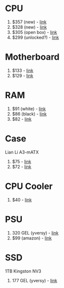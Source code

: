 # CPU

1. $357 (new) - [link](https://www.ebay.com/itm/385145694171?_skw=ryzen+9+7900x&epid=22057005109&itmmeta=01JNR4EPBHRSCEJTSPZ45N7E9H&hash=item59ac78e7db:g:QI4AAOSwol1mDeg8&itmprp=enc%3AAQAKAAAA4FkggFvd1GGDu0w3yXCmi1cIYJKQYPx%2FAQKsm3q%2B6n%2Fx0LXZbnU9%2Fm5%2F8qrt7RKKt3BFuXRrU7fWGxC8pjQNlQa10OGLoXqpSjYMwYMltGL%2BjGxgednT9ovIn4a1SZ0h%2Fg2np3JakkN%2BFJOemfSi5Adw4DJJG%2BISSpLOtwoFZ%2FXOfSbMEXz7HS1tBPryuBGcMmx6%2B9tYq6DDUNJ4vxW9y8lTsBU2X3Hisl4yIMYzS7ZNhzAl%2B0JJdyBlwhFLWhERbO%2BUHxA%2Fie8bZNLKLwB1QbBvexfpqCAUZkjnZf7AxAeO%7Ctkp%3ABFBM9uW6hK5l)
2. $328 (new) - [link](https://www.ebay.com/itm/396255989299?_skw=ryzen+9+7900x&epid=22057005109&itmmeta=01JNR4EPBJKDJ37PQR2ZQQSFMW&hash=item5c42b28e33:g:~HIAAOSwxyhnZqBM&itmprp=enc%3AAQAKAAAA0FkggFvd1GGDu0w3yXCmi1eDk6LL1eInxNUoTprGp%2BsGqTnKsbQaI4FrjBzDoVmDdP802RNnMYA4TTrry8s9BpXTRIAiM8ZoWKwQ7%2Fp%2FOhSVZhIUeRVrJ9323u50vg7TM5VBZodfmjfdHckJ%2FwMhYyQGX1BCG9sVld0wweZP2yU0yx6QqRvaz2SJeDP3SYUqQArOolF8AF4T%2Bjluj02ZgL5DYNhJ21ZEhHfAcJ61wqzuhKKvFcWhwmVsR69RpFWlFOrZ%2FFiH8Wc6lMGFfidauzw%3D%7Ctkp%3ABk9SR_jluoSuZQ)
3. $305 (open box) - [link](https://www.ebay.com/itm/396202789111?_skw=ryzen+9+7900x&epid=22057005109&itmmeta=01JNR4EPBJPHP2NQHF2WPR67NM&hash=item5c3f86c8f7:g:OFMAAOSwE8FnrDAj&itmprp=enc%3AAQAKAAAA0FkggFvd1GGDu0w3yXCmi1eASTAeFusUYoxAlSkuWMK6ZapttomqnCqpSbg7GXAmHgFD0eeEJOvsxdj6KrCjlyrYvWRt54z0FS8wuFp9AqI4UAJaTxjEMxcpChH67vCpiusOHoSEXp%2BQWGup0t%2Fz42MI7CXiavAss4wB%2FjHHr8ZP9%2BLKrsdA8ZICYsX5bwkvhrsjSgX%2FVCj6Mf1lgfHktiKY0vwdfkcSE9KnqTgPhMewmKhTtf95GllpOOpiN3aXDYT7GPi4zDP%2B3hfx0kAB7M8%3D%7Ctkp%3ABk9SR_jluoSuZQ)
4. $299 (unlocked?) - [link](https://www.ebay.com/itm/266595910623?_skw=ryzen+9+7900x&epid=22057005109&itmmeta=01JNR4EPBJCH5N43FPE32J3VBP&hash=item3e125ac3df:g:KVwAAOSwhelkVeg0&itmprp=enc%3AAQAKAAAA8FkggFvd1GGDu0w3yXCmi1dSgPRa5sWU3qOfLjXzec1vu7JrjLz3zueaEMWNSZzJiA2nlkmAJireUkVCZv%2BFIUmRlhY6ZzA17NxYhll%2Bz9Hlwb7vn4Ea1PGffTSk7vcjZOFh%2Bwd0NfSrmt2Aua1M1i6scy4qlqFrnwdsxUAX%2BOHn32SUynUuq9cWrmxIwKnJYhMsceZzGYRS%2Bt9qjWxjUd1i9fDIgFTsF2VLu9aofzKQ%2B5LzgCtsp0t7q4ldH9Gt78BGdaW51Fg89TjEnQiGED7X5VvK6NrhKDZ83f5mW7G1net9F6RQGCuDXJBF8bXi5w%3D%3D%7Ctkp%3ABk9SR_jluoSuZQ)

# Motherboard

1. $133 - [link](https://www.ebay.com/itm/305111421177?_skw=ASRock+B650M+Pro+RS+Micro+ATX+AM5+Motherboard&itmmeta=01JNRFKQE4DCBV2Z6XWF5TASS3&hash=item470a0ed0f9%3Ag%3Apc8AAOSw%7Eu9k8b9f&itmprp=enc%3AAQAKAAABEFkggFvd1GGDu0w3yXCmi1cFSbpKE1ANRrQTbSq4njPM2Vr83DQiouqNfdeMvbVfMvf3mZaOplKi2Mmwv6nl3oBlcL94jKMoJ1vdlQ%2B6fxCvUEtHzf9divvZGJAKBweYQXTQ7MVCxd5CcCuCWffSy%2BJQD5Em1APCLxf3KcABn%2Fe14POTiOLyyTpzamDH0MHpOqQkUvk4Gt4DH7%2BaDVtjhFRfZYPtnsxcbsLgBY%2B3lwHDMEaUdONf3P8OxLeM5qrDYVTMldsJXtd7b5EfDYxKL3w%2FhGuqAMHjm3HMscB08mIcximvlEg6MdzwOWrbKFt5%2FBqHzFeb1ULKKhJtUNnp7z5sN%2F70B47%2B7OarR0dQoct5%7Ctkp%3ABk9SR5j3zo-uZQ&LH_ItemCondition=1000)
2. $129 - [link](https://www.newegg.com/asrock-b650m-pro-rs-micro-atx-amd-b650-am5/p/N82E16813162130)

# RAM

1. $91 (white) - [link](https://www.ebay.com/itm/295893297207?_skw=T-Create+Expert+32+GB+%282+x+16+GB%29+DDR5-6000&itmmeta=01JNRFRS2JE06XY0JVJ1JBA2EW&hash=item44e49d6837:g:kDYAAOSwdr9k45s0&itmprp=enc%3AAQAKAAABEFkggFvd1GGDu0w3yXCmi1dMosTUj803iESmh658AaQB%2Be9Lwge4io8wiJmnZohBlFXKjh6fUFyxy2paVuutxKqQWrjbnDpYpbQvXBJL05ISjnul4T8xNGDx2gJ79mJDsMXuDsxz3nM70%2BQIkNeh%2Bpbrnat7%2B2cpJBRtfPStvUGizG6yrRKSdqyY1YoHc3tIidk7dupLx7hOCfYOz9G%2FXVG%2BcIEzOG2466EefmEdhgWZkJwC%2BQb16%2BCHhZum8iNR96nom9ocpXO%2FXrwGu7KRs1Fy26aqI%2BkTWByz2Y%2BHHkR2V2h%2F9xddIKw2Q6%2Fs8erz2sLzKgzjmpjbvVaQ4XASMIeYFThYeQdjfh72wUhsl4G8%7Ctkp%3ABk9SR7CR44-uZQ)
2. $86 (black) - [link](https://www.ebay.com/itm/387393455373?_skw=T-Create+Expert+32+GB+%282+x+16+GB%29+DDR5-6000&itmmeta=01JNRFRS2JAHF1SEG3EA3SRHBT&hash=item5a3273050d:g:7h8AAOSwuilm6Aq4&itmprp=enc%3AAQAKAAAA8FkggFvd1GGDu0w3yXCmi1cd2ll9hcMHV%2BPjRwS%2FUEyQPEqh8xtCkr6S8IhUqEgjuAcuJv7%2FHwlXj%2BfX0sTNE3fDEaXNgH3%2Bcavrd8DKLLnYom%2B0FGhvSfbbsAzYR%2B5HDsk5TQTsn8sDy1825TkipppowkV6N3%2B41iGB82JoIZwJcdtfSyBd3qLSzFp7GB7EdcFsQ6kxhkSmgWsvwtRNeJ21NDVPhkr0dliMb5EyGe47WmYRgzhoKfnMxrU6UtBmp3uOEbYCwFhauJJEXo0HXcPpLjK3NMXchEvBEEToRXnfArQEdUdvD9AD8O0cjTJHmw%3D%3D%7Ctkp%3ABk9SR7CR44-uZQ)
3. $82 - [link](https://www.newegg.com/team-32gb-ddr5-6000/p/N82E16820985237)

# Case

Lian Li A3-mATX

1. $75 - [link](https://www.ebay.com/itm/305715718284?_skw=lian+li+a3-matx+brown&itmmeta=01JNHBVFJ40S8M4ND3TBS7KRNW&hash=item472e13a88c:g:WKAAAOSws5Zms0-t&itmprp=enc%3AAQAKAAAA8FkggFvd1GGDu0w3yXCmi1ffIqi5hiwr4rW5z1PkfJy4hzJElaFdjJWJ8kfW1PS%2FjCkrQIHYOKxwGAv%2FOyiSJQpPYt0xKjjDvo8R%2FitBk3SMv7LcP3PvvYjQ8679jfFfKTyn2oqFMy1nHyiJppOOlASRLcmcNo6ykHzhbNlGU%2B87%2BjWK6NTvlV3LuwH5ekxBK8vBNwsuiaAVWSWfAcltniWa4RafDcCjoCMvrpoITpM48rWsR4yhbBVyoGfwz0YoELZs7y%2FkhOhSKny8zvyATcCrc7zPnRvdrNdjTYXEXBmAgv60E4zdqSnWNqpXBkCPGA%3D%3D%7Ctkp%3ABFBMnPntq6xl)
2. $72 - [link](https://www.newegg.com/p/2AM-000Z-000D4)

# CPU Cooler

1. $40 - [link](https://www.ebay.com/itm/306115234877?_skw=Thermalright+Aqua+Elite+V3+66.17+CFM+Liquid+CPU+Cooler&epid=8073563298&itmmeta=01JNRFBDDTCX33EGQES7R5F475&hash=item4745e3cc3d:g:a8AAAOSwDSVnr834&itmprp=enc%3AAQAKAAAA8FkggFvd1GGDu0w3yXCmi1dg9gxlc0tZpyQu0uU6VEVHStYCx0lqhA7fLE4xoZSpL5EZo8Czc1AiTuZBSVT%2BM7tRoJZ36vP2WMpzBVZDQ%2FsAOww1xjpprBaeec4FLjA5vopTiqiML2TI4RPFwI8Qqg76qW5ASxsdqMc8kpS%2BQn4Z4BifnWdJJVNWKzDkHY1eW4ygPMh6qJLWDC9KjQPX20hmDkIbEa5oyyHnVnic8pHf7f2twK3gXu4T7Qb8Waw7DQIkfdN%2BHwIgAxM2jrr7QC72itzfa83Vh2N5rh%2BlbnQSOPNZVDpYCeHVHu3FS4qN4g%3D%3D%7Ctkp%3ABk9SR4bXrY-uZQ)

# PSU

1. 320 GEL (yversy) - [link](https://yversy.ge/e-store/detail.php?ELEMENT_ID=123608)
2. $99 (amazon) - [link](https://www.amazon.com/dp/B0BYR1BXC6?tag=pcpapi-20&linkCode=ogi&th=1)

# SSD

1TB Kingston NV3 

1. 177 GEL (yversy) - [link](https://yversy.ge/e-store/detail.php?ELEMENT_ID=123728)
